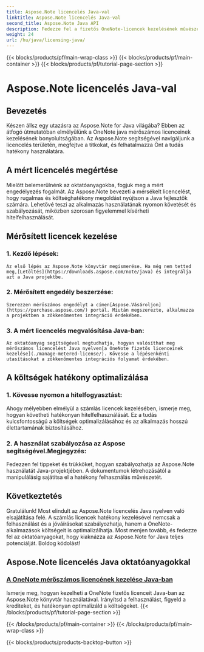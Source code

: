 ```yaml
---
title: Aspose.Note licencelés Java-val
linktitle: Aspose.Note licencelés Java-val
second_title: Aspose.Note Java API
description: Fedezze fel a fizetős OneNote-licencek kezelésének művészetét Java nyelven az Aspose.Note segítségével. Hatékonyan ellenőrizheti a felhasználást, figyelheti a krediteket és optimalizálhatja a költségeket.
weight: 24
url: /hu/java/licensing-java/
---
```


{{< blocks/products/pf/main-wrap-class >}}
{{< blocks/products/pf/main-container >}}
{{< blocks/products/pf/tutorial-page-section >}}

# Aspose.Note licencelés Java-val

## Bevezetés

Készen állsz egy utazásra az Aspose.Note for Java világába? Ebben az átfogó útmutatóban elmélyülünk a OneNote java mérőszámos licenceinek kezelésének bonyolultságában. Az Aspose.Note segítségével navigáljunk a licencelés területén, megfejtve a titkokat, és felhatalmazza Önt a tudás hatékony használatára.

## A mért licencelés megértése

Mielőtt belemerülnénk az oktatóanyagokba, fogjuk meg a mért engedélyezés fogalmát. Az Aspose.Note bevezeti a mérsékelt licencelést, hogy rugalmas és költséghatékony megoldást nyújtson a Java fejlesztők számára. Lehetővé teszi az alkalmazás használatának nyomon követését és szabályozását, miközben szorosan figyelemmel kísérheti hitelfelhasználását.

## Mérősített licencek kezelése

### 1. Kezdő lépések:
    Az első lépés az Aspose.Note könyvtár megismerése. Ha még nem tetted meg,[Letöltés](https://downloads.aspose.com/note/java) és integrálja azt a Java projektbe.

### 2. Mérősített engedély beszerzése:
    Szerezzen mérőszámos engedélyt a címen[Aspose.Vásároljon](https://purchase.aspose.com/) portál. Miután megszerezte, alkalmazza a projektben a zökkenőmentes integráció érdekében.

### 3. A mért licencelés megvalósítása Java-ban:
    Az oktatóanyag segítségével megtudhatja, hogyan valósíthat meg mérőszámos licencelést Java nyelven[a OneNote fizetős licenceinek kezelése](./manage-metered-license/). Kövesse a lépésenkénti utasításokat a zökkenőmentes integrációs folyamat érdekében.

## A költségek hatékony optimalizálása

### 1. Kövesse nyomon a hitelfogyasztást:
   Ahogy mélyebben elmélyül a számlás licencek kezelésében, ismerje meg, hogyan követheti hatékonyan hitelfelhasználását. Ez a tudás kulcsfontosságú a költségek optimalizálásához és az alkalmazás hosszú élettartamának biztosításához.

### 2. A használat szabályozása az Aspose segítségével.Megjegyzés:
   Fedezzen fel tippeket és trükköket, hogyan szabályozhatja az Aspose.Note használatát Java-projektjében. A dokumentumok létrehozásától a manipulálásig sajátítsa el a hatékony felhasználás művészetét.

## Következtetés

Gratulálunk! Most elindult az Aspose.Note licencelés Java nyelven való elsajátítása felé. A számlás licencek hatékony kezelésével nemcsak a felhasználást és a jóváírásokat szabályozhatja, hanem a OneNote-alkalmazások költségeit is optimalizálhatja. Most menjen tovább, és fedezze fel az oktatóanyagokat, hogy kiaknázza az Aspose.Note for Java teljes potenciálját. Boldog kódolást!
## Aspose.Note licencelés Java oktatóanyagokkal
### [A OneNote mérőszámos licencének kezelése Java-ban](./manage-metered-license/)
Ismerje meg, hogyan kezelheti a OneNote fizetős licenceit Java-ban az Aspose.Note könyvtár használatával. Irányítsd a felhasználást, figyeld a krediteket, és hatékonyan optimalizáld a költségeket.
{{< /blocks/products/pf/tutorial-page-section >}}

{{< /blocks/products/pf/main-container >}}
{{< /blocks/products/pf/main-wrap-class >}}

{{< blocks/products/products-backtop-button >}}
